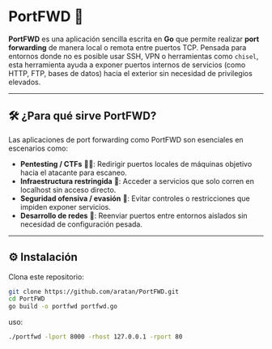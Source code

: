 # PortFWD 🔀

**PortFWD** es una aplicación sencilla escrita en **Go** que permite realizar **port forwarding** de manera local o remota entre puertos TCP. Pensada para entornos donde no es posible usar SSH, VPN o herramientas como `chisel`, esta herramienta ayuda a exponer puertos internos de servicios (como HTTP, FTP, bases de datos) hacia el exterior sin necesidad de privilegios elevados.

---

## 🛠️ ¿Para qué sirve PortFWD?

Las aplicaciones de port forwarding como PortFWD son esenciales en escenarios como:

- **Pentesting / CTFs** 🕵️‍♂️: Redirigir puertos locales de máquinas objetivo hacia el atacante para escaneo.
- **Infraestructura restringida** 🔐: Acceder a servicios que solo corren en localhost sin acceso directo.
- **Seguridad ofensiva / evasión** 🚪: Evitar controles o restricciones que impiden exponer servicios.
- **Desarrollo de redes** 📡: Reenviar puertos entre entornos aislados sin necesidad de configuración pesada.

---

## ⚙️ Instalación

Clona este repositorio:

```bash
git clone https://github.com/aratan/PortFWD.git
cd PortFWD
go build -o portfwd portfwd.go
```
uso:
```bash
./portfwd -lport 8000 -rhost 127.0.0.1 -rport 80
```
